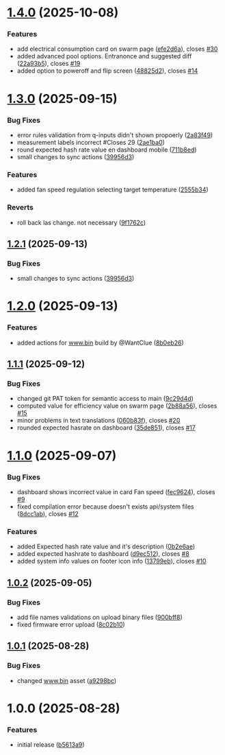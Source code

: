 # [1.4.0](https://github.com/ruchus/axewell-UI/compare/v1.3.0...v1.4.0) (2025-10-08)


### Features

* add electrical consumption card on swarm page ([efe2d6a](https://github.com/ruchus/axewell-UI/commit/efe2d6ad9246d3a7625aa86bb1cf42d89b39452d)), closes [#30](https://github.com/ruchus/axewell-UI/issues/30)
* added advanced pool options. Entranonce and suggested diff ([22a93b5](https://github.com/ruchus/axewell-UI/commit/22a93b5ceb1ee2c525f7cdeef6dfc5078eb7029c)), closes [#19](https://github.com/ruchus/axewell-UI/issues/19)
* added option to poweroff and flip screen ([48825d2](https://github.com/ruchus/axewell-UI/commit/48825d26a13d16697111882f0ad4fb356a9a9984)), closes [#14](https://github.com/ruchus/axewell-UI/issues/14)

# [1.3.0](https://github.com/ruchus/axewell-UI/compare/v1.2.0...v1.3.0) (2025-09-15)


### Bug Fixes

* error rules validation from q-inputs didn't shown propoerly ([2a83f49](https://github.com/ruchus/axewell-UI/commit/2a83f494493fc262fd91c4e5ec401d2f6a69eabd))
* measurement labels incorrect #Closes 29 ([2ae1ba0](https://github.com/ruchus/axewell-UI/commit/2ae1ba011ed44387a889c7be44942013e6e97c6f))
* round expected hash rate value en dashboard mobile ([711b8ed](https://github.com/ruchus/axewell-UI/commit/711b8ed20c5c57a9738308928783dc9d5b0420e6))
* small changes to sync actions ([39956d3](https://github.com/ruchus/axewell-UI/commit/39956d379438666cea8dcc46e121732543eb3d4d))


### Features

* added fan speed regulation selecting target temperature ([2555b34](https://github.com/ruchus/axewell-UI/commit/2555b34f58836c973eb269d5bca2f966f5646507))


### Reverts

* roll back las change. not necessary ([9f1762c](https://github.com/ruchus/axewell-UI/commit/9f1762ce76fe8232afbdc8f839b70fa9ff9740bd))

## [1.2.1](https://github.com/ruchus/axewell-UI/compare/v1.2.0...v1.2.1) (2025-09-13)


### Bug Fixes

* small changes to sync actions ([39956d3](https://github.com/ruchus/axewell-UI/commit/39956d379438666cea8dcc46e121732543eb3d4d))

# [1.2.0](https://github.com/ruchus/axewell-UI/compare/v1.1.1...v1.2.0) (2025-09-13)


### Features

* added actions for www.bin build by @WantClue ([8b0eb26](https://github.com/ruchus/axewell-UI/commit/8b0eb26414a92511d632efdc52034f2c9ae9986c))

## [1.1.1](https://github.com/ruchus/Axewell-UI-for-Bitaxe/compare/v1.1.0...v1.1.1) (2025-09-12)


### Bug Fixes

* changed git PAT token for semantic access to main ([9c29d4d](https://github.com/ruchus/Axewell-UI-for-Bitaxe/commit/9c29d4dabd8266a8c14ed1c34a9c7cdebada836e))
* computed value for efficiency value on swarm page ([2b88a56](https://github.com/ruchus/Axewell-UI-for-Bitaxe/commit/2b88a56a9cc126cb8fb707d27f4980700edb499c)), closes [#15](https://github.com/ruchus/Axewell-UI-for-Bitaxe/issues/15)
* minor problems in text translations ([060b83f](https://github.com/ruchus/Axewell-UI-for-Bitaxe/commit/060b83fdcd56c21ff75072bd10028bd4d6ed34f3)), closes [#20](https://github.com/ruchus/Axewell-UI-for-Bitaxe/issues/20)
* rounded expected hasrate on dashboard ([35de851](https://github.com/ruchus/Axewell-UI-for-Bitaxe/commit/35de851e02a29468d709ac1332381a62b9ce374c)), closes [#17](https://github.com/ruchus/Axewell-UI-for-Bitaxe/issues/17)

# [1.1.0](https://github.com/ruchus/Axewell-UI-for-Bitaxe/compare/v1.0.2...v1.1.0) (2025-09-07)


### Bug Fixes

* dashboard shows incorrect value in card Fan speed ([fec9624](https://github.com/ruchus/Axewell-UI-for-Bitaxe/commit/fec9624daab51fcd3ea052422e82bf9ba4b519ed)), closes [#9](https://github.com/ruchus/Axewell-UI-for-Bitaxe/issues/9)
* fixed compilation error because doesn't exists api/system files ([8dcc1ab](https://github.com/ruchus/Axewell-UI-for-Bitaxe/commit/8dcc1ab453482a582af531e7c72a06fb4edb66d9)), closes [#12](https://github.com/ruchus/Axewell-UI-for-Bitaxe/issues/12)


### Features

* added Expected hash rate value and it's description ([0b2e6ae](https://github.com/ruchus/Axewell-UI-for-Bitaxe/commit/0b2e6ae47df81d16b39f4f1d88417a7ec7c27d35))
* added expected hashrate to dashboard ([d9ec512](https://github.com/ruchus/Axewell-UI-for-Bitaxe/commit/d9ec5129a76b644a129918a1a608c3eaa6035b23)), closes [#8](https://github.com/ruchus/Axewell-UI-for-Bitaxe/issues/8)
* added system info values on footer icon info ([13799eb](https://github.com/ruchus/Axewell-UI-for-Bitaxe/commit/13799ebab069442d566d05c3f720590adc45c292)), closes [#10](https://github.com/ruchus/Axewell-UI-for-Bitaxe/issues/10)

## [1.0.2](https://github.com/ruchus/Axewell-UI/compare/v1.0.1...v1.0.2) (2025-09-05)


### Bug Fixes

* add file names validations on upload binary files ([900bff8](https://github.com/ruchus/Axewell-UI/commit/900bff8c10c8c4bb372aa3118bc01ba2d8085e46))
* fixed firmware error upload ([8c02b10](https://github.com/ruchus/Axewell-UI/commit/8c02b104aeb40131baeac2c780c47c79ec57f359))

## [1.0.1](https://github.com/ruchus/Axewell-UI/compare/v1.0.0...v1.0.1) (2025-08-28)


### Bug Fixes

* changed www.bin asset ([a9298bc](https://github.com/ruchus/Axewell-UI/commit/a9298bc80dec08227246fb060fba939fa75f1ec5))

# 1.0.0 (2025-08-28)


### Features

* initial release ([b5613a9](https://github.com/ruchus/Axewell-UI/commit/b5613a96b5a410cb00abb1c62c408a7e5986ee6b))
